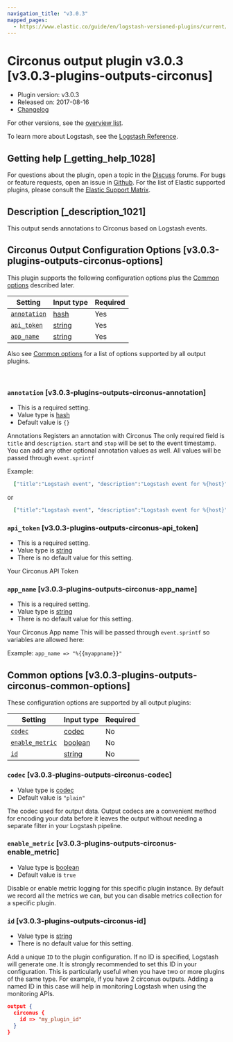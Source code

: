 ```yaml
---
navigation_title: "v3.0.3"
mapped_pages:
  - https://www.elastic.co/guide/en/logstash-versioned-plugins/current/v3.0.3-plugins-outputs-circonus.html
---
```


# Circonus output plugin v3.0.3 [v3.0.3-plugins-outputs-circonus]


* Plugin version: v3.0.3
* Released on: 2017-08-16
* [Changelog](https://github.com/logstash-plugins/logstash-output-circonus/blob/v3.0.3/CHANGELOG.md)

For other versions, see the [overview list](output-circonus-index.md).

To learn more about Logstash, see the [Logstash Reference](logstash://reference/index.md).

## Getting help [_getting_help_1028]

For questions about the plugin, open a topic in the [Discuss](http://discuss.elastic.co) forums. For bugs or feature requests, open an issue in [Github](https://github.com/logstash-plugins/logstash-output-circonus). For the list of Elastic supported plugins, please consult the [Elastic Support Matrix](https://www.elastic.co/support/matrix#matrix_logstash_plugins).


## Description [_description_1021]

This output sends annotations to Circonus based on Logstash events.


## Circonus Output Configuration Options [v3.0.3-plugins-outputs-circonus-options]

This plugin supports the following configuration options plus the [Common options](v3-0-3-plugins-outputs-circonus.md#v3.0.3-plugins-outputs-circonus-common-options) described later.

| Setting | Input type | Required |
| --- | --- | --- |
| [`annotation`](v3-0-3-plugins-outputs-circonus.md#v3.0.3-plugins-outputs-circonus-annotation) | [hash](logstash://reference/configuration-file-structure.md#hash) | Yes |
| [`api_token`](v3-0-3-plugins-outputs-circonus.md#v3.0.3-plugins-outputs-circonus-api_token) | [string](logstash://reference/configuration-file-structure.md#string) | Yes |
| [`app_name`](v3-0-3-plugins-outputs-circonus.md#v3.0.3-plugins-outputs-circonus-app_name) | [string](logstash://reference/configuration-file-structure.md#string) | Yes |

Also see [Common options](v3-0-3-plugins-outputs-circonus.md#v3.0.3-plugins-outputs-circonus-common-options) for a list of options supported by all output plugins.

 

### `annotation` [v3.0.3-plugins-outputs-circonus-annotation]

* This is a required setting.
* Value type is [hash](logstash://reference/configuration-file-structure.md#hash)
* Default value is `{}`

Annotations Registers an annotation with Circonus The only required field is `title` and `description`. `start` and `stop` will be set to the event timestamp. You can add any other optional annotation values as well. All values will be passed through `event.sprintf`

Example:

```ruby
  ["title":"Logstash event", "description":"Logstash event for %{host}"]
```

or

```ruby
  ["title":"Logstash event", "description":"Logstash event for %{host}", "parent_id", "1"]
```


### `api_token` [v3.0.3-plugins-outputs-circonus-api_token]

* This is a required setting.
* Value type is [string](logstash://reference/configuration-file-structure.md#string)
* There is no default value for this setting.

Your Circonus API Token


### `app_name` [v3.0.3-plugins-outputs-circonus-app_name]

* This is a required setting.
* Value type is [string](logstash://reference/configuration-file-structure.md#string)
* There is no default value for this setting.

Your Circonus App name This will be passed through `event.sprintf` so variables are allowed here:

Example: `app_name => "%{{myappname}}"`



## Common options [v3.0.3-plugins-outputs-circonus-common-options]

These configuration options are supported by all output plugins:

| Setting | Input type | Required |
| --- | --- | --- |
| [`codec`](v3-0-3-plugins-outputs-circonus.md#v3.0.3-plugins-outputs-circonus-codec) | [codec](logstash://reference/configuration-file-structure.md#codec) | No |
| [`enable_metric`](v3-0-3-plugins-outputs-circonus.md#v3.0.3-plugins-outputs-circonus-enable_metric) | [boolean](logstash://reference/configuration-file-structure.md#boolean) | No |
| [`id`](v3-0-3-plugins-outputs-circonus.md#v3.0.3-plugins-outputs-circonus-id) | [string](logstash://reference/configuration-file-structure.md#string) | No |

### `codec` [v3.0.3-plugins-outputs-circonus-codec]

* Value type is [codec](logstash://reference/configuration-file-structure.md#codec)
* Default value is `"plain"`

The codec used for output data. Output codecs are a convenient method for encoding your data before it leaves the output without needing a separate filter in your Logstash pipeline.


### `enable_metric` [v3.0.3-plugins-outputs-circonus-enable_metric]

* Value type is [boolean](logstash://reference/configuration-file-structure.md#boolean)
* Default value is `true`

Disable or enable metric logging for this specific plugin instance. By default we record all the metrics we can, but you can disable metrics collection for a specific plugin.


### `id` [v3.0.3-plugins-outputs-circonus-id]

* Value type is [string](logstash://reference/configuration-file-structure.md#string)
* There is no default value for this setting.

Add a unique `ID` to the plugin configuration. If no ID is specified, Logstash will generate one. It is strongly recommended to set this ID in your configuration. This is particularly useful when you have two or more plugins of the same type. For example, if you have 2 circonus outputs. Adding a named ID in this case will help in monitoring Logstash when using the monitoring APIs.

```json
output {
  circonus {
    id => "my_plugin_id"
  }
}
```



